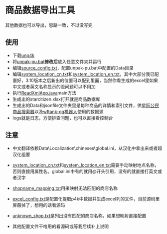 # 商品数据导出工具
其他数据也可以导出，思路一致，不过没写完

## 使用

- 下载[unp4k](https://github.com/dolkensp/unp4k)
- 将[unpak-pu.bat](unpak-pu.bat)**修改后**放入任意文件夹并运行
- 编辑[source_config.txt](source_config.txt)，配置unpak-pu.bat中配置的Data目录
- 编辑[system_location_cn.txt](system_location_cn.txt)和[system_location_en.txt](system_location_en.txt)，其中大部分我已配置好，3.10版本之后新出的位置可以配到里面，当然你看生成的excel里如果中文或者英文名称显示的没问题可以不用加
- 执行[ReadXmlApp.java](src%2Fmain%2Fjava%2Ftools%2Fstarcitizen%2FReadXmlApp.java)main方法
- 生成出的starcitizen.xlsx打开就是商品数据库
- 生成出的Data和jsonfile文件夹里是每种商品的详情和索引文件，供[星际公民商品搜索器](https://wftank.cn/search)以及[wftank-qq机器人](https://github.com/herokillerJ/wftank-qqrobot)使用的数据源
- logs就是日志，方便排查问题，也可以直接看控制台
## 注意
- 中文翻译依赖Data\Localization\chineses\global.ini，从汉化中拿出来或者超汉化组要
- [system_location_cn.txt](system_location_cn.txt)和[system_location_en.txt](system_location_en.txt)需要手动映射地点名称，否则直接用属性名。global.ini中有的就用@开头引用，没有的就直接打英文或者汉字
- [shopname_mapping.txt](shopname_mapping.txt)用来映射无法匹配的商店名称
- [excel_config.txt](excel_config.txt)是配置化提取p4k中数据并生成excel列的文件，目前源码里屏蔽掉了，想用的话看源码
- [unknown_shop.txt](unknown_shop.txt)是列出没有匹配的商店名称，如果想映射直接配置

- 其他配置文件干啥用的看源码或等我后续补上说明

